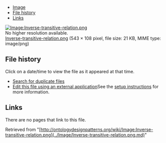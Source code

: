 * [Image](../Image/Inverse-transitive-relation.png.md#file)
* [File history](../Image/Inverse-transitive-relation.png.md#filehistory)
* [Links](../Image/Inverse-transitive-relation.png.md#filelinks)

[![Image:Inverse-transitive-relation.png](../../../images/5/5f/Inverse-transitive-relation.png)](../../../images/5/5f/Inverse-transitive-relation.png)  
No higher resolution available.  
[Inverse-transitive-relation.png](../../../images/5/5f/Inverse-transitive-relation.png)‎ (543 × 108 pixel, file size: 21 KB, MIME type: image/png)

## File history

Click on a date/time to view the file as it appeared at that time.



  
* [Search for duplicate files](http://ontologydesignpatterns.org/wiki/Special:FileDuplicateSearch/Inverse-transitive-relation.png "Special:FileDuplicateSearch/Inverse-transitive-relation.png")
* [Edit this file using an external application](http://ontologydesignpatterns.org/wiki/index.php?title=Image:Inverse-transitive-relation.png&action=edit&externaledit=true&mode=file "Image:Inverse-transitive-relation.png")See the [setup instructions](http://www.mediawiki.org/wiki/Manual:External_editors "http://www.mediawiki.org/wiki/Manual:External_editors") for more information.

## Links



There are no pages that link to this file.




Retrieved from "[http://ontologydesignpatterns.org/wiki/Image:Inverse-transitive-relation.png](../Image/Inverse-transitive-relation.png.md)"